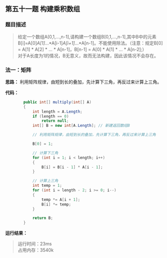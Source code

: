 ## 第五十一题 构建乘积数组

### 题目描述

> 给定一个数组A[0,1,...,n-1],请构建一个数组B[0,1,...,n-1],其中B中的元素B[i]=A[0]*A[1]*...*A[i-1]*A[i+1]*...*A[n-1]。不能使用除法。（注意：规定B[0] = A[1] * A[2] * ... * A[n-1]，B[n-1] = A[0] * A[1] * ... * A[n-2];）   
对于A长度为1的情况，B无意义，故而无法构建，因此该情况不会存在。

### 法一：矩阵

**思路：** 利用矩阵规律，由短到长的叠加，先计算下三角，再反过来计算上三角。

**代码：** 

```C#
        public int[] multiply(int[] A)
        {
            int length = A.Length;
            if (length == 0)
                return null;
            int[] B = new int[A.Length]; // 新建返回数组B

            // 利用矩阵规律，由短到长的叠加，先计算下三角，再反过来计算上三角

            B[0] = 1;

            // 计算下三角
            for (int i = 1; i < length; i++)
            {
                B[i] = B[i - 1] * A[i - 1];
            }

            // 计算上三角
            int temp = 1;
            for (int i = length - 2; i >= 0; i--)
            {
                temp *= A[i + 1];
                B[i] *= temp;
            }

            return B;
        }
```

**运行结果：** 

> 运行时间：23ms   
占用内存：3540k